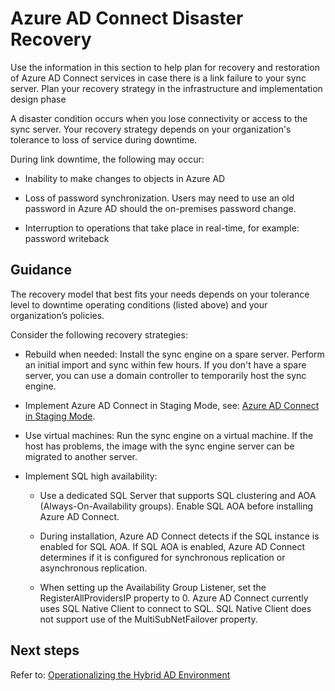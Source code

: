 # Azure AD Connect Disaster Recovery

Use the information in this section to help plan for recovery and restoration of Azure AD Connect services in case there is a link failure to your sync server. Plan your recovery strategy in the infrastructure and implementation design phase

A disaster condition occurs when you lose connectivity or access to the sync server. Your recovery strategy depends on your organization's tolerance to loss of service during downtime.

During link downtime, the following may occur:

  - Inability to make changes to objects in Azure AD
	
  - Loss of password synchronization. Users may need to use an old password in Azure AD should the on-premises password change. 
	
  - Interruption to operations that take place in real-time, for example: password writeback


## Guidance

The recovery model that best fits your needs depends on your tolerance level to downtime operating conditions (listed above) and your organization’s policies. 

Consider the following recovery strategies:

- Rebuild when needed: 
  Install the sync engine on a spare server. Perform an initial import and sync within few hours. If you don't have a spare server, you   can use a domain controller to temporarily host the sync engine.
		
- Implement Azure AD Connect in Staging Mode, see: [Azure AD Connect in Staging Mode](https://github.com/alvarovitta/Azure-Identity/blob/master/2.6-Running-Azure-AD-Connect-in-Staging-Mode.md).

- Use virtual machines:
  Run the sync engine on a virtual machine. If the host has problems, the image with the sync engine server can be migrated to another     server.

- Implement SQL high availability:
   - Use a dedicated SQL Server that supports SQL clustering and AOA (Always-On-Availability groups). Enable SQL AOA before installing Azure AD Connect. 
		
  - During installation, Azure AD Connect detects if the SQL instance is enabled for SQL AOA. If SQL AOA is enabled, Azure AD Connect determines if it is configured for synchronous replication or asynchronous replication. 
		
  - When setting up the Availability Group Listener, set the RegisterAllProvidersIP property to 0. Azure AD Connect currently uses SQL Native Client to connect to SQL.  SQL Native Client does not support use of the MultiSubNetFailover property.


	
## Next steps 

Refer to: [Operationalizing the Hybrid AD Environment](3.0-Operationalizing-the-Hybrid-AD-Environment.md)


